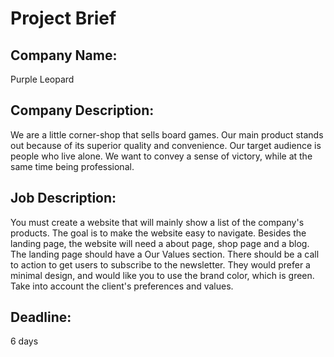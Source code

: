 # Project Brief
## Company Name:
Purple Leopard

## Company Description:
We are a little corner-shop that sells board games. Our main product stands out because of its superior quality and convenience. Our target audience is people who live alone. We want to convey a sense of victory, while at the same time being professional.

## Job Description:
You must create a website that will mainly show a list of the company's products. The goal is to make the website easy to navigate. Besides the landing page, the website will need a about page, shop page and a blog. The landing page should have a Our Values section. There should be a call to action to get users to subscribe to the newsletter. They would prefer a minimal design, and would like you to use the brand color, which is green. Take into account the client's preferences and values.

## Deadline:
6 days